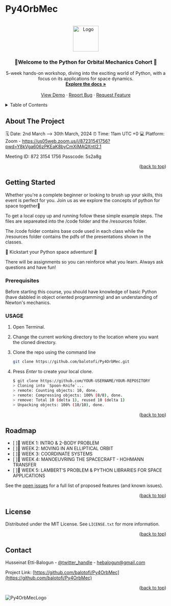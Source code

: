 # Py4OrbMec

<!-- PROJECT LOGO -->
<br />
<div align="center">
  <a href="https://github.com/balotofi/Py4OrbMec">
    <img src="[images/logo.png](https://github.com/balotofi/Py4OrbMec/assets/100206676/984acf19-c0be-4310-b84e-eeddefbf8e67)" alt="Logo" width="80" height="80">
  </a>

<h3 align="center">🌟Welcome to the Python for Orbital Mechanics Cohort 👾</h3>

  <p align="center">
    5-week hands-on workshop, diving into the exciting world of Python, with a focus on its applications for space dynamics.
    <br />
    <a href="https://github.com/balotofi/Py4OrbMec"><strong>Explore the docs »</strong></a>
    <br />
    <br />
    <a href="https://github.com/balotofi/Py4OrbMec">View Demo</a>
    ·
    <a href="https://github.com/balotofi/Py4OrbMec/issues">Report Bug</a>
    ·
    <a href="https://github.com/balotofi/Py4OrbMec/issues">Request Feature</a>
  </p>
</div>



<!-- TABLE OF CONTENTS -->
<details>
  <summary>Table of Contents</summary>
  <ol>
    <li>
      <a href="#about-the-project">About The Project</a>
    </li>
    <li>
      <a href="#getting-started">Getting Started</a>
      <ul>
        <li><a href="#prerequisites">Prerequisites</a></li>
      </ul>
    </li>
    <li><a href="#usage">Usage</a></li>
    <li><a href="#roadmap">Roadmap</a></li>
    <li><a href="#license">License</a></li>
    <li><a href="#contact">Contact</a></li>
  </ol>
</details>



<!-- ABOUT THE PROJECT -->
## About The Project

🗓 Date: 2nd March --> 30th March, 2024
⏰ Time: 11am UTC +0
💻 Platform: Zoom - https://us05web.zoom.us/j/87231541756?pwd=Y8kVga606zPKEaK8byCmXiMAQXntI2.1

Meeting ID: 872 3154 1756
Passcode: 5s2a8g

<p align="right">(<a href="#readme-top">back to top</a>)</p>


<!-- GETTING STARTED -->
## Getting Started

Whether you're a complete beginner or looking to brush up your skills, this event is perfect for you. Join us as we explore the concepts of python for space together🤩

To get a local copy up and running follow these simple example steps. The files are separeated into the /code folder and the /resources folder.

The /code folder contains base code used in each class while the /resources folder contains the pdfs of the presentations shown in the classes.

🚀 Kickstart your Python space adventure! 🚀

There will be assignments so you can reinforce what you learn.
Always ask questions and have fun!

### Prerequisites

Before starting this course, you should have knowledge of basic Python (have dabbled in object oriented programming) and an understanding of Newton's mechanics.


<!-- USAGE -->
### USAGE

1. Open Terminal.

2. Change the current working directory to the location where you want the cloned directory.

3. Clone the repo using the command line
   ```sh
   git clone https://github.com/balotofi/Py4OrbMec.git
   ```
4. Press *Enter* to create your local clone.
   ```sh
   $ git clone https://github.com/YOUR-USERNAME/YOUR-REPOSITORY
   > Cloning into `Spoon-Knife`...
   > remote: Counting objects: 10, done.
   > remote: Compressing objects: 100% (8/8), done.
   > remove: Total 10 (delta 1), reused 10 (delta 1)
   > Unpacking objects: 100% (10/10), done.
   ```

<p align="right">(<a href="#readme-top">back to top</a>)</p>



<!-- ROADMAP -->
## Roadmap

- [ ]📍 WEEK 1: INTRO & 2-BODY PROBLEM
- [ ]📍 WEEK 2: MOVING IN AN ELLIPTICAL ORBIT
- [ ]📍 WEEK 3: COORDINATE SYSTEMS
- [ ]📍 WEEK 4: MANOEUVRING THE SPACECRAFT - HOHMANN TRANSFER
- [ ]📍 WEEK 5: LAMBERT’S PROBLEM & PYTHON LIBRARIES FOR SPACE APPLICATIONS 


See the [open issues](https://github.com/balotofi/Py4OrbMec/issues) for a full list of proposed features (and known issues).

<p align="right">(<a href="#readme-top">back to top</a>)</p>


<!-- LICENSE -->
## License

Distributed under the MIT License. See `LICENSE.txt` for more information.

<p align="right">(<a href="#readme-top">back to top</a>)</p>



<!-- CONTACT -->
## Contact

Husseinat Etti-Balogun - [@twitter_handle](https://twitter.com/balotofi) - hebalogun@gmail.com

Project Link: [https://github.com/balotofi/Py4OrbMec](https://github.com/balotofi/Py4OrbMec)

<p align="right">(<a href="#readme-top">back to top</a>)</p>



<!-- MARKDOWN LINKS & IMAGES -->
<!-- https://www.markdownguide.org/basic-syntax/#reference-style-links -->
[license-shield]: https://img.shields.io/github/license/balotofi/Py4OrbMec.svg?style=for-the-badge
[license-url]: https://github.com/balotofi/Py4OrbMec/blob/master/LICENSE.txt
[linkedin-shield]: https://img.shields.io/badge/-LinkedIn-black.svg?style=for-the-badge&logo=linkedin&colorB=555
[linkedin-url]: https://linkedin.com/in/balotofi
[product-screenshot]: images/screenshot.png

![Py4OrbMecLogo](https://github.com/balotofi/Py4OrbMec/assets/100206676/984acf19-c0be-4310-b84e-eeddefbf8e67)
